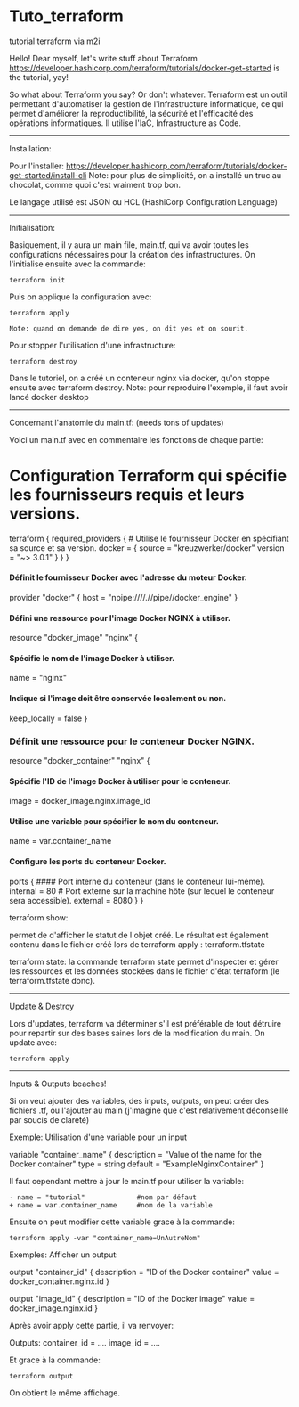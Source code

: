 # Tuto_terraform
tutorial terraform via m2i

Hello! Dear myself, let's write stuff about Terraform
https://developer.hashicorp.com/terraform/tutorials/docker-get-started is the tutorial, yay!

So what about Terraform you say? Or don't whatever.
Terraform est un outil permettant d'automatiser la gestion de l'infrastructure informatique, ce qui permet d'améliorer la reproductibilité, la sécurité et l'efficacité des opérations informatiques. Il utilise l'IaC, Infrastructure as Code.
________________________________________________
Installation:

Pour l'installer: https://developer.hashicorp.com/terraform/tutorials/docker-get-started/install-cli
Note: pour plus de simplicité, on a installé un truc au chocolat, comme quoi c'est vraiment trop bon.

Le langage utilisé est JSON ou HCL (HashiCorp Configuration Language)

________________________________________________
Initialisation:

Basiquement, il y aura un main file, main.tf, qui va avoir toutes les configurations nécessaires pour la création des infrastructures. On l'initialise ensuite avec la commande:

    terraform init

Puis on applique la configuration avec:

    terraform apply

    Note: quand on demande de dire yes, on dit yes et on sourit.

Pour stopper l'utilisation d'une infrastructure:

    terraform destroy

Dans le tutoriel, on a créé un conteneur nginx via docker, qu'on stoppe ensuite avec terraform destroy.
    Note: pour reproduire l'exemple, il faut avoir lancé docker desktop

________________________________________________
Concernant l'anatomie du main.tf: (needs tons of updates)

Voici un main.tf avec en commentaire les fonctions de chaque partie: 

# Configuration Terraform qui spécifie les fournisseurs requis et leurs versions.
terraform {
  required_providers {
    # Utilise le fournisseur Docker en spécifiant sa  source et sa version.
    docker = {
      source  = "kreuzwerker/docker"
      version = "~> 3.0.1"
    }
  }
}

#### Définit le fournisseur Docker avec l'adresse du moteur Docker.
provider "docker" {
  host = "npipe:////.//pipe//docker_engine"
}

#### Défini une ressource pour l'image Docker NGINX à utiliser.
resource "docker_image" "nginx" {
  #### Spécifie le nom de l'image Docker à utiliser.
  name         = "nginx"
  #### Indique si l'image doit être conservée localement ou non.
  keep_locally = false
}

### Définit une ressource pour le conteneur Docker NGINX.
resource "docker_container" "nginx" {
  #### Spécifie l'ID de l'image Docker à utiliser pour le conteneur.
  image = docker_image.nginx.image_id
  #### Utilise une variable pour spécifier le nom du conteneur.
  name  = var.container_name

  #### Configure les ports du conteneur Docker.
  ports {
    #### Port interne du conteneur (dans le conteneur lui-même).
    internal = 80
    # Port externe sur la machine hôte (sur lequel le conteneur sera accessible).
    external = 8080
  }
}


terraform show:

permet de d'afficher le statut de l'objet créé.
Le résultat est également contenu dans le fichier créé lors de terraform apply : terraform.tfstate

terraform state:
la commande terraform state permet d'inspecter et gérer les ressources et les données stockées dans le fichier d'état terraform (le terraform.tfstate donc).
________________________________________________
Update & Destroy

Lors d'updates, terraform va déterminer s'il est préférable de tout détruire pour repartir sur des bases saines lors de la modification du main.
On update avec:

    terraform apply

________________________________________________
Inputs & Outputs beaches!

Si on veut ajouter des variables, des inputs, outputs, on peut créer des fichiers .tf, ou l'ajouter au main (j'imagine que c'est relativement déconseillé par soucis de clareté)

Exemple: Utilisation d'une variable pour un input

variable "container_name" {
  description = "Value of the name for the Docker container"
  type        = string
  default     = "ExampleNginxContainer"
}

Il faut cependant mettre à jour le main.tf pour utiliser la variable:

    - name = "tutorial"             #nom par défaut
    + name = var.container_name     #nom de la variable

Ensuite on peut modifier cette variable grace à la commande:

    terraform apply -var "container_name=UnAutreNom"

Exemples: Afficher un output:

output "container_id" {
  description = "ID of the Docker container"
  value       = docker_container.nginx.id
}

output "image_id" {
  description = "ID of the Docker image"
  value       = docker_image.nginx.id
}

Après avoir apply cette partie, il va renvoyer:

Outputs:
container_id = ....
image_id = ....

Et grace à la commande:

    terraform output

On obtient le même affichage.